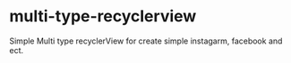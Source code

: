 # multi-type-recyclerview
Simple Multi type recyclerView for create simple instagarm, facebook and ect.
